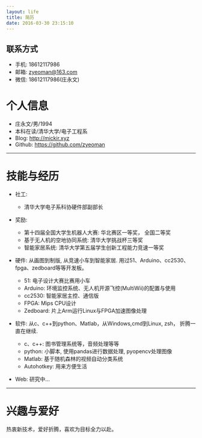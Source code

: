 ```yaml
---
layout: life
title: 简历
date: 2016-03-30 23:15:10
---
```


## 联系方式

- 手机: 18612117986
- 邮箱: zyeoman@163.com
- 微信: 18612117986(庄永文)

# 个人信息

- 庄永文/男/1994
- 本科在读/清华大学/电子工程系
- Blog: http://mickir.xyz
- Github: https://github.com/zyeoman

---

# 技能与经历

- 社工: 
    - 清华大学电子系科协硬件部副部长
- 奖励:
    - 第十四届全国大学生机器人大赛: 华北赛区一等奖， 全国二等奖
    - 基于无人机的空地协同系统: 清华大学挑战杯三等奖
    - 智能家居系统: 清华大学第五届学生创新工程能力竞速一等奖
- 硬件: 从画图到制版, 从竞速小车到智能家居. 用过51、Arduino、cc2530、fpga、zedboard等等开发板。
    - 51: 电子设计大赛比赛用小车
    - Arduino: 环境监控系统、无人机开源飞控(MultiWii)的配置与使用
    - cc2530: 智能家居主控、通信版
    - FPGA: Mips CPU设计
    - Zedboard: 片上Arm运行Linux与FPGA加速图像处理
- 软件: 从c、c++到python、Matlab，从Windows,cmd到Linux, zsh， 折腾一直在继续.
    - c、c++: 图书管理系统等，音频处理等等
    - python: 小脚本, 使用pandas进行数据处理, pyopencv处理图像
    - Matlab: 基于随机森林的视频自动分类系统
    - Autohotkey: 用来方便生活

- Web: 研究中...


---

# 兴趣与爱好
热衷新技术，爱好折腾，喜欢为目标全力以赴。

<!-- # PS -->

<!-- 感觉这个简历目前还是玩票啊~~~ -->

<!-- 生活在于折腾~ -->
